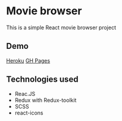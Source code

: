 # Movie browser

This is a simple React movie browser project

## Demo

[Heroku](https://movie-browser-react.herokuapp.com/)
[GH Pages](https://bysiuxvx.github.io/movie-browser-react/)

## Technologies used

- Reac.JS
- Redux with Redux-toolkit
- SCSS
- react-icons
